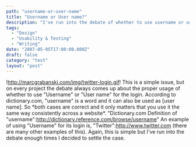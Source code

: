 ```yaml
---
path: "username-or-user-name"
title: "Username or User name?"
description: "I've run into the debate of whether to use username or user name for logins."
tags: 
  - "Design"
  - "Usability & Testing"
  - "Writing"
date: "2007-05-05T17:00:00.000Z"
draft: false
category: "test"
layout: "post"
---
```


!http://marcgrabanski.com/img/twitter-login.gif! This is a simple issue, but on every project the debate always comes up about the proper usage of whether to use "Username" or "User name" for the login. According to dictionary.com, "username" is a word and it can also be used as \[user name\]. So \*both cases are correct and it only matters that you use it the same way consistently across a website\*. "Dictionary.com Definition of "username":http://dictionary.reference.com/browse/username" An example of using "Username" for its login is, "Twitter":http://www.twitter.com (there are many other examples of this). Again, this is simple but I've run into the debate enough times I decided to settle the case.
